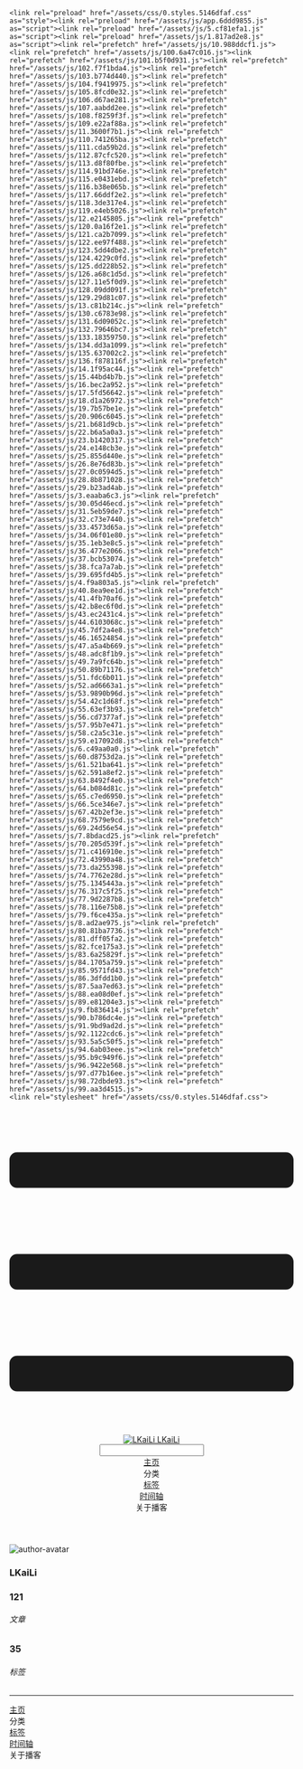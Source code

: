 <!DOCTYPE html>
<html lang="zh-CN">
  <head>
    <meta charset="utf-8">
    <meta name="viewport" content="width=device-width,initial-scale=1">
    <title>Other | LKaiLi</title>
    <meta name="generator" content="VuePress 1.8.2">
    <link rel="icon" href="https://pan.zealsay.com/blog/favicon.ico">
    <script language="javascript" type="text/javascript" src="https://cdn.bootcdn.net/ajax/libs/jquery/3.5.1/jquery.min.js"></script>
    <script language="javascript" type="text/javascript" src="/js/mouseClick.js"></script>
    <script>var _hmt = _hmt || [];
      (function() {
        var hm = document.createElement("script");
        hm.src = "https://hm.baidu.com/hm.js?61498f37b83812e7b85952d5feaaab47";
        var s = document.getElementsByTagName("script")[0]; 
        s.parentNode.insertBefore(hm, s);
      })();</script>
    <meta name="description" content="草 走 🤸 忽略">
    <meta name="viewport" content="width=device-width,initial-scale=1,user-scalable=no">
    
    <link rel="preload" href="/assets/css/0.styles.5146dfaf.css" as="style"><link rel="preload" href="/assets/js/app.6ddd9855.js" as="script"><link rel="preload" href="/assets/js/5.cf81efa1.js" as="script"><link rel="preload" href="/assets/js/1.817ad2e8.js" as="script"><link rel="prefetch" href="/assets/js/10.988ddcf1.js"><link rel="prefetch" href="/assets/js/100.6a47c016.js"><link rel="prefetch" href="/assets/js/101.b5f0d931.js"><link rel="prefetch" href="/assets/js/102.f7f1bda4.js"><link rel="prefetch" href="/assets/js/103.b774d440.js"><link rel="prefetch" href="/assets/js/104.f9419975.js"><link rel="prefetch" href="/assets/js/105.8fcd0e32.js"><link rel="prefetch" href="/assets/js/106.d67ae281.js"><link rel="prefetch" href="/assets/js/107.aabdd2ee.js"><link rel="prefetch" href="/assets/js/108.f8259f3f.js"><link rel="prefetch" href="/assets/js/109.e22af88a.js"><link rel="prefetch" href="/assets/js/11.3600f7b1.js"><link rel="prefetch" href="/assets/js/110.741265ba.js"><link rel="prefetch" href="/assets/js/111.cda59b2d.js"><link rel="prefetch" href="/assets/js/112.87cfc520.js"><link rel="prefetch" href="/assets/js/113.d8f80fbe.js"><link rel="prefetch" href="/assets/js/114.91bd746e.js"><link rel="prefetch" href="/assets/js/115.e0431ebd.js"><link rel="prefetch" href="/assets/js/116.b38e065b.js"><link rel="prefetch" href="/assets/js/117.66ddf2e2.js"><link rel="prefetch" href="/assets/js/118.3de317e4.js"><link rel="prefetch" href="/assets/js/119.e4eb5026.js"><link rel="prefetch" href="/assets/js/12.e2145805.js"><link rel="prefetch" href="/assets/js/120.0a16f2e1.js"><link rel="prefetch" href="/assets/js/121.ca2b7099.js"><link rel="prefetch" href="/assets/js/122.ee97f488.js"><link rel="prefetch" href="/assets/js/123.5dd4dbe2.js"><link rel="prefetch" href="/assets/js/124.4229c0fd.js"><link rel="prefetch" href="/assets/js/125.dd228b52.js"><link rel="prefetch" href="/assets/js/126.a68c1d5d.js"><link rel="prefetch" href="/assets/js/127.11e5f0d9.js"><link rel="prefetch" href="/assets/js/128.09dd091f.js"><link rel="prefetch" href="/assets/js/129.29d81c07.js"><link rel="prefetch" href="/assets/js/13.c81b214c.js"><link rel="prefetch" href="/assets/js/130.c6783e98.js"><link rel="prefetch" href="/assets/js/131.6d09052c.js"><link rel="prefetch" href="/assets/js/132.79646bc7.js"><link rel="prefetch" href="/assets/js/133.18359750.js"><link rel="prefetch" href="/assets/js/134.dd3a1099.js"><link rel="prefetch" href="/assets/js/135.637002c2.js"><link rel="prefetch" href="/assets/js/136.f878116f.js"><link rel="prefetch" href="/assets/js/14.1f95ac44.js"><link rel="prefetch" href="/assets/js/15.44bd4b7b.js"><link rel="prefetch" href="/assets/js/16.bec2a952.js"><link rel="prefetch" href="/assets/js/17.5fd56642.js"><link rel="prefetch" href="/assets/js/18.d1a26972.js"><link rel="prefetch" href="/assets/js/19.7b57be1e.js"><link rel="prefetch" href="/assets/js/20.906c6045.js"><link rel="prefetch" href="/assets/js/21.b681d9cb.js"><link rel="prefetch" href="/assets/js/22.b6a5a0a3.js"><link rel="prefetch" href="/assets/js/23.b1420317.js"><link rel="prefetch" href="/assets/js/24.e148cb3e.js"><link rel="prefetch" href="/assets/js/25.855d440e.js"><link rel="prefetch" href="/assets/js/26.8e76d83b.js"><link rel="prefetch" href="/assets/js/27.0c0594d5.js"><link rel="prefetch" href="/assets/js/28.8b871028.js"><link rel="prefetch" href="/assets/js/29.b23ad4ab.js"><link rel="prefetch" href="/assets/js/3.eaaba6c3.js"><link rel="prefetch" href="/assets/js/30.05d46ecd.js"><link rel="prefetch" href="/assets/js/31.5eb59de7.js"><link rel="prefetch" href="/assets/js/32.c73e7440.js"><link rel="prefetch" href="/assets/js/33.4573d65a.js"><link rel="prefetch" href="/assets/js/34.06f01e80.js"><link rel="prefetch" href="/assets/js/35.1eb3e8c5.js"><link rel="prefetch" href="/assets/js/36.477e2066.js"><link rel="prefetch" href="/assets/js/37.bcb53074.js"><link rel="prefetch" href="/assets/js/38.fca7a7ab.js"><link rel="prefetch" href="/assets/js/39.695fd4b5.js"><link rel="prefetch" href="/assets/js/4.f9a803a5.js"><link rel="prefetch" href="/assets/js/40.8ea9ee1d.js"><link rel="prefetch" href="/assets/js/41.4fb70af6.js"><link rel="prefetch" href="/assets/js/42.b8ec6f0d.js"><link rel="prefetch" href="/assets/js/43.ec2431c4.js"><link rel="prefetch" href="/assets/js/44.6103068c.js"><link rel="prefetch" href="/assets/js/45.7df2a4e8.js"><link rel="prefetch" href="/assets/js/46.16524854.js"><link rel="prefetch" href="/assets/js/47.a5a4b669.js"><link rel="prefetch" href="/assets/js/48.adc8f1b9.js"><link rel="prefetch" href="/assets/js/49.7a9fc64b.js"><link rel="prefetch" href="/assets/js/50.89b71176.js"><link rel="prefetch" href="/assets/js/51.fdc6b011.js"><link rel="prefetch" href="/assets/js/52.ad6663a1.js"><link rel="prefetch" href="/assets/js/53.9890b96d.js"><link rel="prefetch" href="/assets/js/54.42c1d68f.js"><link rel="prefetch" href="/assets/js/55.63ef3b93.js"><link rel="prefetch" href="/assets/js/56.cd7377af.js"><link rel="prefetch" href="/assets/js/57.95b7e471.js"><link rel="prefetch" href="/assets/js/58.c2a5c31e.js"><link rel="prefetch" href="/assets/js/59.e17092d8.js"><link rel="prefetch" href="/assets/js/6.c49aa0a0.js"><link rel="prefetch" href="/assets/js/60.d8753d2a.js"><link rel="prefetch" href="/assets/js/61.521ba641.js"><link rel="prefetch" href="/assets/js/62.591a8ef2.js"><link rel="prefetch" href="/assets/js/63.8492f4e0.js"><link rel="prefetch" href="/assets/js/64.b084d81c.js"><link rel="prefetch" href="/assets/js/65.c7ed6950.js"><link rel="prefetch" href="/assets/js/66.5ce346e7.js"><link rel="prefetch" href="/assets/js/67.42b2ef3e.js"><link rel="prefetch" href="/assets/js/68.7579e9cd.js"><link rel="prefetch" href="/assets/js/69.24d56e54.js"><link rel="prefetch" href="/assets/js/7.8bdacd25.js"><link rel="prefetch" href="/assets/js/70.205d539f.js"><link rel="prefetch" href="/assets/js/71.c416910e.js"><link rel="prefetch" href="/assets/js/72.43990a48.js"><link rel="prefetch" href="/assets/js/73.da255398.js"><link rel="prefetch" href="/assets/js/74.7762e28d.js"><link rel="prefetch" href="/assets/js/75.1345443a.js"><link rel="prefetch" href="/assets/js/76.317c5f25.js"><link rel="prefetch" href="/assets/js/77.9d2287b8.js"><link rel="prefetch" href="/assets/js/78.116e75b8.js"><link rel="prefetch" href="/assets/js/79.f6ce435a.js"><link rel="prefetch" href="/assets/js/8.ad2ae975.js"><link rel="prefetch" href="/assets/js/80.81ba7736.js"><link rel="prefetch" href="/assets/js/81.dff05fa2.js"><link rel="prefetch" href="/assets/js/82.fce175a3.js"><link rel="prefetch" href="/assets/js/83.6a25829f.js"><link rel="prefetch" href="/assets/js/84.1705a759.js"><link rel="prefetch" href="/assets/js/85.9571fd43.js"><link rel="prefetch" href="/assets/js/86.3dfdd1b0.js"><link rel="prefetch" href="/assets/js/87.5aa7ed63.js"><link rel="prefetch" href="/assets/js/88.ea08d0ef.js"><link rel="prefetch" href="/assets/js/89.e81204e3.js"><link rel="prefetch" href="/assets/js/9.fb836414.js"><link rel="prefetch" href="/assets/js/90.b786dc4e.js"><link rel="prefetch" href="/assets/js/91.9bd9ad2d.js"><link rel="prefetch" href="/assets/js/92.1122cdc6.js"><link rel="prefetch" href="/assets/js/93.5a5c50f5.js"><link rel="prefetch" href="/assets/js/94.6ab03eee.js"><link rel="prefetch" href="/assets/js/95.b9c949f6.js"><link rel="prefetch" href="/assets/js/96.9422e568.js"><link rel="prefetch" href="/assets/js/97.d77b16ee.js"><link rel="prefetch" href="/assets/js/98.72dbde93.js"><link rel="prefetch" href="/assets/js/99.aa3d4515.js">
    <link rel="stylesheet" href="/assets/css/0.styles.5146dfaf.css">
  </head>
  <body>
    <div id="app" data-server-rendered="true"><div class="theme-container no-sidebar" data-v-57e19720><div data-v-57e19720><div id="loader-wrapper" class="loading-wrapper" data-v-d48f4d20 data-v-57e19720 data-v-57e19720><div class="loader-main" data-v-d48f4d20><div data-v-d48f4d20></div><div data-v-d48f4d20></div><div data-v-d48f4d20></div><div data-v-d48f4d20></div></div> <!----> <!----></div> <div class="password-shadow password-wrapper-out" style="display:none;" data-v-89477f7e data-v-57e19720 data-v-57e19720><h3 class="title" style="display:none;" data-v-89477f7e data-v-89477f7e>LKaiLi</h3> <!----> <label id="box" class="inputBox" style="display:none;" data-v-89477f7e data-v-89477f7e><input type="password" value="" data-v-89477f7e> <span data-v-89477f7e>Konck! Knock!</span> <button data-v-89477f7e>OK</button></label> <div class="footer" style="display:none;" data-v-89477f7e data-v-89477f7e><span data-v-89477f7e><i class="iconfont reco-theme" data-v-89477f7e></i> <a target="blank" href="https://vuepress-theme-reco.recoluan.com" data-v-89477f7e>vuePress-theme-reco</a></span> <span data-v-89477f7e><i class="iconfont reco-copyright" data-v-89477f7e></i> <a data-v-89477f7e><span data-v-89477f7e>LKaiLi</span>
            
          <span data-v-89477f7e>2021  - </span>
          2022
        </a></span></div></div> <div class="hide" data-v-57e19720><div data-v-57e19720><div id="smart" class="wrapper-page" style="background-image:url(https://jinyanlong-1305883696.cos.ap-hongkong.myqcloud.com/banner_image/banner_4.jpg);background-position-x:center;background-position-y:center;background-size:cover;background-repeat-x:no-repeat;background-repeat-y:no-repeat;" data-v-57e19720><header class="navbar" data-v-57e19720><div class="sidebar-button"><svg xmlns="http://www.w3.org/2000/svg" aria-hidden="true" role="img" viewBox="0 0 448 512" class="icon"><path fill="currentColor" d="M436 124H12c-6.627 0-12-5.373-12-12V80c0-6.627 5.373-12 12-12h424c6.627 0 12 5.373 12 12v32c0 6.627-5.373 12-12 12zm0 160H12c-6.627 0-12-5.373-12-12v-32c0-6.627 5.373-12 12-12h424c6.627 0 12 5.373 12 12v32c0 6.627-5.373 12-12 12zm0 160H12c-6.627 0-12-5.373-12-12v-32c0-6.627 5.373-12 12-12h424c6.627 0 12 5.373 12 12v32c0 6.627-5.373 12-12 12z"></path></svg></div> <a href="/" class="home-link router-link-active"><img src="/logo.png" alt="LKaiLi" class="logo"> <span class="site-name">LKaiLi</span></a> <div class="links"><div id="dayNightSwitch" class="generalWrapper" data-v-32f44868><a class="click" data-v-32f44868><div class="onOff daySwitch" data-v-32f44868><div class="star star1" data-v-32f44868></div> <div class="star star2" data-v-32f44868></div> <div class="star star3" data-v-32f44868></div> <div class="star star4" data-v-32f44868></div> <div class="star star5" data-v-32f44868></div> <div class="star sky" data-v-32f44868></div> <div class="sunMoon" data-v-32f44868><div class="crater crater1" data-v-32f44868></div> <div class="crater crater2" data-v-32f44868></div> <div class="crater crater3" data-v-32f44868></div> <div class="cloud part1" data-v-32f44868></div> <div class="cloud part2" data-v-32f44868></div></div></div></a></div> <div class="search-box"><i class="iconfont reco-search"></i> <input aria-label="Search" autocomplete="off" spellcheck="false" value=""> <!----></div> <nav class="nav-links can-hide"><div class="nav-item"><a href="/" class="nav-link"><i class="iconfont reco-home"></i>
  主页
</a></div><div class="nav-item"><div class="dropdown-wrapper"><a class="dropdown-title"><span class="title"><i class="iconfont reco-category"></i>
      分类
    </span> <span class="arrow right"></span></a> <ul class="nav-dropdown" style="display:none;"><li class="dropdown-item"><!----> <a href="/categories/Vue移动头条项目/" class="nav-link"><i class="iconfont undefined"></i>
  Vue移动头条项目
</a></li><li class="dropdown-item"><!----> <a href="/categories/JavaScript/" class="nav-link"><i class="iconfont undefined"></i>
  JavaScript
</a></li><li class="dropdown-item"><!----> <a href="/categories/TypeScript/" class="nav-link"><i class="iconfont undefined"></i>
  TypeScript
</a></li><li class="dropdown-item"><!----> <a href="/categories/Vscode/" class="nav-link"><i class="iconfont undefined"></i>
  Vscode
</a></li><li class="dropdown-item"><!----> <a href="/categories/Vue/" class="nav-link"><i class="iconfont undefined"></i>
  Vue
</a></li><li class="dropdown-item"><!----> <a href="/categories/Vue3/" class="nav-link"><i class="iconfont undefined"></i>
  Vue3
</a></li><li class="dropdown-item"><!----> <a href="/categories/RABC/" class="nav-link"><i class="iconfont undefined"></i>
  RABC
</a></li><li class="dropdown-item"><!----> <a href="/categories/小程序/" class="nav-link"><i class="iconfont undefined"></i>
  小程序
</a></li><li class="dropdown-item"><!----> <a href="/categories/axios/" class="nav-link"><i class="iconfont undefined"></i>
  axios
</a></li><li class="dropdown-item"><!----> <a href="/categories/Css/" class="nav-link"><i class="iconfont undefined"></i>
  Css
</a></li><li class="dropdown-item"><!----> <a href="/categories/three.js/" class="nav-link"><i class="iconfont undefined"></i>
  three.js
</a></li><li class="dropdown-item"><!----> <a href="/categories/other/" class="nav-link"><i class="iconfont undefined"></i>
  other
</a></li><li class="dropdown-item"><!----> <a href="/categories/uniapp/" class="nav-link"><i class="iconfont undefined"></i>
  uniapp
</a></li><li class="dropdown-item"><!----> <a href="/categories/vue-element-admin/" class="nav-link"><i class="iconfont undefined"></i>
  vue-element-admin
</a></li></ul></div></div><div class="nav-item"><a href="/tag/" class="nav-link"><i class="iconfont reco-tag"></i>
  标签
</a></div><div class="nav-item"><a href="/timeline/" class="nav-link"><i class="iconfont reco-date"></i>
  时间轴
</a></div><div class="nav-item"><div class="dropdown-wrapper"><a class="dropdown-title"><span class="title"><i class="iconfont reco-other"></i>
      关于播客
    </span> <span class="arrow right"></span></a> <ul class="nav-dropdown" style="display:none;"><li class="dropdown-item"><!----> <a href="/about/" class="nav-link"><i class="iconfont reco-mail"></i>
  关于我
</a></li><li class="dropdown-item"><!----> <a href="/other/" class="nav-link"><i class="iconfont reco-account"></i>
  联系我
</a></li></ul></div></div> <!----></nav></div></header> <div class="sidebar-mask" data-v-57e19720></div> <aside class="sidebar" data-v-57e19720><div class="personal-info-wrapper" data-v-03833281 data-v-57e19720><img src="https://jinyanlong-1305883696.cos.ap-hongkong.myqcloud.com/my_cat.png" alt="author-avatar" class="personal-img" data-v-03833281> <h3 class="name" data-v-03833281>
    LKaiLi
  </h3> <div class="num" data-v-03833281><div data-v-03833281><h3 data-v-03833281>121</h3> <h6 data-v-03833281>文章</h6></div> <div data-v-03833281><h3 data-v-03833281>35</h3> <h6 data-v-03833281>标签</h6></div></div> <hr data-v-03833281></div> <nav class="nav-links"><div class="nav-item"><a href="/" class="nav-link"><i class="iconfont reco-home"></i>
  主页
</a></div><div class="nav-item"><div class="dropdown-wrapper"><a class="dropdown-title"><span class="title"><i class="iconfont reco-category"></i>
      分类
    </span> <span class="arrow right"></span></a> <ul class="nav-dropdown" style="display:none;"><li class="dropdown-item"><!----> <a href="/categories/Vue移动头条项目/" class="nav-link"><i class="iconfont undefined"></i>
  Vue移动头条项目
</a></li><li class="dropdown-item"><!----> <a href="/categories/JavaScript/" class="nav-link"><i class="iconfont undefined"></i>
  JavaScript
</a></li><li class="dropdown-item"><!----> <a href="/categories/TypeScript/" class="nav-link"><i class="iconfont undefined"></i>
  TypeScript
</a></li><li class="dropdown-item"><!----> <a href="/categories/Vscode/" class="nav-link"><i class="iconfont undefined"></i>
  Vscode
</a></li><li class="dropdown-item"><!----> <a href="/categories/Vue/" class="nav-link"><i class="iconfont undefined"></i>
  Vue
</a></li><li class="dropdown-item"><!----> <a href="/categories/Vue3/" class="nav-link"><i class="iconfont undefined"></i>
  Vue3
</a></li><li class="dropdown-item"><!----> <a href="/categories/RABC/" class="nav-link"><i class="iconfont undefined"></i>
  RABC
</a></li><li class="dropdown-item"><!----> <a href="/categories/小程序/" class="nav-link"><i class="iconfont undefined"></i>
  小程序
</a></li><li class="dropdown-item"><!----> <a href="/categories/axios/" class="nav-link"><i class="iconfont undefined"></i>
  axios
</a></li><li class="dropdown-item"><!----> <a href="/categories/Css/" class="nav-link"><i class="iconfont undefined"></i>
  Css
</a></li><li class="dropdown-item"><!----> <a href="/categories/three.js/" class="nav-link"><i class="iconfont undefined"></i>
  three.js
</a></li><li class="dropdown-item"><!----> <a href="/categories/other/" class="nav-link"><i class="iconfont undefined"></i>
  other
</a></li><li class="dropdown-item"><!----> <a href="/categories/uniapp/" class="nav-link"><i class="iconfont undefined"></i>
  uniapp
</a></li><li class="dropdown-item"><!----> <a href="/categories/vue-element-admin/" class="nav-link"><i class="iconfont undefined"></i>
  vue-element-admin
</a></li></ul></div></div><div class="nav-item"><a href="/tag/" class="nav-link"><i class="iconfont reco-tag"></i>
  标签
</a></div><div class="nav-item"><a href="/timeline/" class="nav-link"><i class="iconfont reco-date"></i>
  时间轴
</a></div><div class="nav-item"><div class="dropdown-wrapper"><a class="dropdown-title"><span class="title"><i class="iconfont reco-other"></i>
      关于播客
    </span> <span class="arrow right"></span></a> <ul class="nav-dropdown" style="display:none;"><li class="dropdown-item"><!----> <a href="/about/" class="nav-link"><i class="iconfont reco-mail"></i>
  关于我
</a></li><li class="dropdown-item"><!----> <a href="/other/" class="nav-link"><i class="iconfont reco-account"></i>
  联系我
</a></li></ul></div></div> <!----></nav> <!----> </aside> <div class="password-shadow password-wrapper-in" style="display:none;" data-v-89477f7e data-v-57e19720><h3 class="title" style="display:none;" data-v-89477f7e data-v-89477f7e>Other</h3> <!----> <label id="box" class="inputBox" style="display:none;" data-v-89477f7e data-v-89477f7e><input type="password" value="" data-v-89477f7e> <span data-v-89477f7e>Konck! Knock!</span> <button data-v-89477f7e>OK</button></label> <div class="footer" style="display:none;" data-v-89477f7e data-v-89477f7e><span data-v-89477f7e><i class="iconfont reco-theme" data-v-89477f7e></i> <a target="blank" href="https://vuepress-theme-reco.recoluan.com" data-v-89477f7e>vuePress-theme-reco</a></span> <span data-v-89477f7e><i class="iconfont reco-copyright" data-v-89477f7e></i> <a data-v-89477f7e><span data-v-89477f7e>LKaiLi</span>
            
          <span data-v-89477f7e>2021  - </span>
          2022
        </a></span></div></div></div> <div data-v-57e19720><main class="page" style="padding-right:0;"><div class="page-title" style="display:none;"><h1 class="title"></h1> <div class="page-info" data-v-0efa1f05><i class="iconfont reco-account" data-v-0efa1f05><span data-v-0efa1f05>LKaiLi</span></i> <!----> <i class="iconfont reco-eye" data-v-0efa1f05><span id="/blogs/other/第一篇文章.md" data-flag-title="Your Article Title" class="leancloud-visitors" data-v-0efa1f05><a class="leancloud-visitors-count" style="font-size:.9rem;font-weight:normal;color:#999;"></a></span></i> <!----></div></div> <!----> <footer class="page-edit" style="display:none;"><!----> <!----></footer> <!----> <!----> <!----></main> <!----></div></div></div></div></div><div class="global-ui"><div class="back-to-ceiling" style="right:1rem;bottom:6rem;width:2.5rem;height:2.5rem;border-radius:.25rem;line-height:2.5rem;display:none;" data-v-c6073ba8 data-v-c6073ba8><svg t="1574745035067" viewBox="0 0 1024 1024" version="1.1" xmlns="http://www.w3.org/2000/svg" p-id="5404" class="icon" data-v-c6073ba8><path d="M526.60727968 10.90185116a27.675 27.675 0 0 0-29.21455937 0c-131.36607665 82.28402758-218.69155461 228.01873535-218.69155402 394.07834331a462.20625001 462.20625001 0 0 0 5.36959153 69.94390903c1.00431239 6.55289093-0.34802892 13.13561351-3.76865779 18.80351572-32.63518765 54.11355614-51.75690182 118.55860487-51.7569018 187.94566865a371.06718723 371.06718723 0 0 0 11.50484808 91.98906777c6.53300375 25.50556257 41.68394495 28.14064038 52.69160883 4.22606766 17.37162448-37.73630017 42.14135425-72.50938081 72.80769204-103.21549295 2.18761121 3.04276886 4.15646224 6.24463696 6.40373557 9.22774369a1871.4375 1871.4375 0 0 0 140.04691725 5.34970492 1866.36093723 1866.36093723 0 0 0 140.04691723-5.34970492c2.24727335-2.98310674 4.21612437-6.18497483 6.3937923-9.2178004 30.66633723 30.70611158 55.4360664 65.4791928 72.80769147 103.21549355 11.00766384 23.91457269 46.15860503 21.27949489 52.69160879-4.22606768a371.15156223 371.15156223 0 0 0 11.514792-91.99901164c0-69.36717486-19.13165746-133.82216804-51.75690182-187.92578088-3.42062944-5.66790279-4.76302748-12.26056868-3.76865837-18.80351632a462.20625001 462.20625001 0 0 0 5.36959269-69.943909c-0.00994388-166.08943902-87.32547796-311.81420293-218.6915546-394.09823051zM605.93803103 357.87693858a93.93749974 93.93749974 0 1 1-187.89594924 6.1e-7 93.93749974 93.93749974 0 0 1 187.89594924-6.1e-7z" p-id="5405" data-v-c6073ba8></path><path d="M429.50777625 765.63860547C429.50777625 803.39355007 466.44236686 1000.39046097 512.00932183 1000.39046097c45.56695499 0 82.4922232-197.00623328 82.5015456-234.7518555 0-37.75494459-36.9345906-68.35043303-82.4922232-68.34111062-45.57627738-0.00932239-82.52019037 30.59548842-82.51086798 68.34111062z" p-id="5406" data-v-c6073ba8></path></svg></div><div></div><APlayer audio="" fixed="true" mini="true" theme="#647ea0" loop="loop" order="list" preload="auto" volume="0.3" mutex="true" lrc-type="0" list-folded="true" list-max-height="250" storage-name="vuepress-plugin-meting" id="aplayer-fixed"></APlayer><div id="goTop" class="hide-cat" data-v-bf92849a></div><div class="kanbanniang" data-v-5775ee02><div class="banniang-container" style="display:;" data-v-5775ee02><div class="messageBox" style="right:68px;bottom:190px;display:none;" data-v-5775ee02>
      欢迎来到 LKaiLi
    </div> <div class="operation" style="right:90px;bottom:40px;display:none;" data-v-5775ee02><i class="kbnfont kbn-ban-home ban-home" data-v-5775ee02></i> <i class="kbnfont kbn-ban-message message" data-v-5775ee02></i> <i class="kbnfont kbn-ban-close close" data-v-5775ee02></i> <a target="_blank" href="https://vuepress-theme-reco.recoluan.com/views/plugins/kanbanniang.html" data-v-5775ee02><i class="kbnfont kbn-ban-info info" data-v-5775ee02></i></a> <i class="kbnfont kbn-ban-theme skin" style="display:none;" data-v-5775ee02></i></div> <canvas id="banniang" width="120" height="322" class="live2d" style="right:90px;bottom:-20px;opacity:0.9;" data-v-5775ee02></canvas></div> <div class="showBanNiang" style="display:none;" data-v-5775ee02>
    看板娘
  </div></div></div></div>
    <script src="/assets/js/app.6ddd9855.js" defer></script><script src="/assets/js/5.cf81efa1.js" defer></script><script src="/assets/js/1.817ad2e8.js" defer></script>
  </body>
</html>
